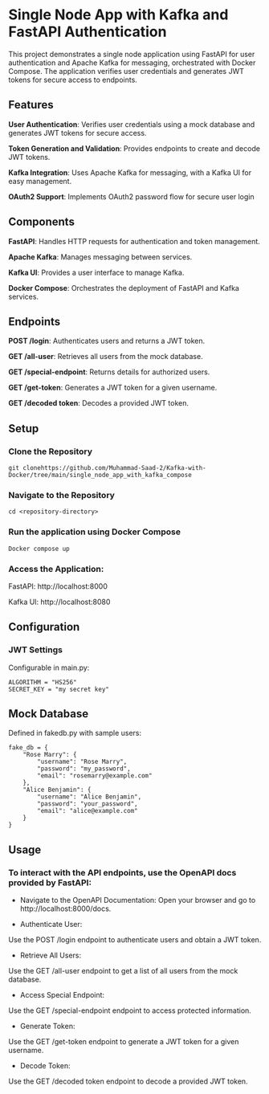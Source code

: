 #
# Single Node App with Kafka and FastAPI Authentication

This project demonstrates a single node application using FastAPI for user authentication and Apache Kafka for messaging, orchestrated with Docker Compose. The application verifies user credentials and generates JWT tokens for secure access to endpoints.

## Features
**User Authentication**: Verifies user credentials using a mock database and generates JWT tokens for secure access.

**Token Generation and Validation**: Provides endpoints to create and decode JWT tokens.

**Kafka Integration**: Uses Apache Kafka for messaging, with a Kafka UI for easy management.

**OAuth2 Support**: Implements OAuth2 password flow for secure user login

## Components
**FastAPI**: Handles HTTP requests for authentication and token management.

**Apache Kafka**: Manages messaging between services.

**Kafka UI**: Provides a user interface to manage Kafka.

**Docker Compose**: Orchestrates the deployment of FastAPI and Kafka services.

## Endpoints
**POST /login**: Authenticates users and returns a JWT token.

**GET /all-user**: Retrieves all users from the mock database.

**GET /special-endpoint**: Returns details for authorized users.

**GET /get-token**: Generates a JWT token for a given username.

**GET /decoded token**: Decodes a provided JWT token.

## Setup 
 ### Clone the Repository
```
git clonehttps://github.com/Muhammad-Saad-2/Kafka-with-Docker/tree/main/single_node_app_with_kafka_compose 
```

 ### Navigate to the Repository
```
cd <repository-directory>
```
### Run the application using Docker Compose
```
Docker compose up
```
### Access the Application:

FastAPI: http://localhost:8000

Kafka UI: http://localhost:8080

## Configuration

### JWT Settings
Configurable in main.py:
```
ALGORITHM = "HS256"
SECRET_KEY = "my secret key"
```

## Mock Database
Defined in fakedb.py with sample users:
```
fake_db = {
    "Rose Marry": {
        "username": "Rose Marry",
        "password": "my_password",
        "email": "rosemarry@example.com"
    },
    "Alice Benjamin": {
        "username": "Alice Benjamin",
        "password": "your_password",
        "email": "alice@example.com"
    }
}
```
## Usage
### To interact with the API endpoints, use the OpenAPI docs provided by FastAPI:

* Navigate to the OpenAPI Documentation:
Open your browser and go to http://localhost:8000/docs.

* Authenticate User:

Use the POST /login endpoint to authenticate users and obtain a JWT token.

* Retrieve All Users:

Use the GET /all-user endpoint to get a list of all users from the mock database.

* Access Special Endpoint:

Use the GET /special-endpoint endpoint to access protected information.

* Generate Token:

Use the GET /get-token endpoint to generate a JWT token for a given username.

* Decode Token:

Use the GET /decoded token endpoint to decode a provided JWT token.
